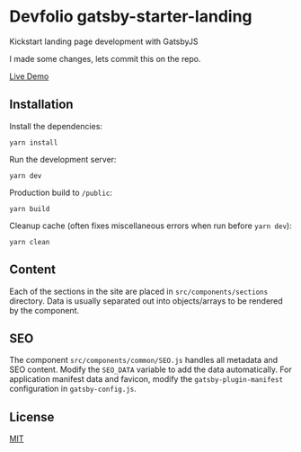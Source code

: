 # Devfolio gatsby-starter-landing

Kickstart landing page development with GatsbyJS

I made some changes, lets commit this on the repo.

[Live Demo](http://devfolio-gatsby-starter.surge.sh)

## Installation

Install the dependencies:

```
yarn install
```

Run the development server:

```
yarn dev
```

Production build to `/public`:

```
yarn build
```

Cleanup cache (often fixes miscellaneous errors when run before `yarn dev`):

```
yarn clean
```

## Content

Each of the sections in the site are placed in `src/components/sections` directory. Data is usually separated out into objects/arrays to be rendered by the component.

## SEO

The component `src/components/common/SEO.js` handles all metadata and SEO content. Modify the `SEO_DATA` variable to add the data automatically. For application manifest data and favicon, modify the `gatsby-plugin-manifest` configuration in `gatsby-config.js`.

## License

[MIT](https://github.com/devfolioco/devfolio-gatsby-starter/blob/master/LICENSE)

